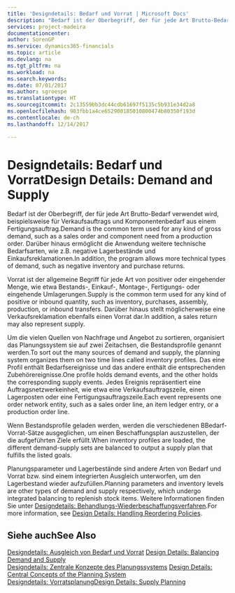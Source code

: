 ```yaml
---
title: 'Designdetails: Bedarf und Vorrat | Microsoft Docs'
description: "Bedarf ist der Oberbegriff, der für jede Art Brutto-Bedarf verwendet wird, beispielsweise für Verkaufsauftrags und Komponentenbedarf aus einem Fertigungsauftrag. Darüber hinaus ermöglicht die Anwendung weitere technische Bedarfsarten, wie z.B. negative Lagerbestände und Einkaufsreklamationen."
services: project-madeira
documentationcenter: 
author: SorenGP
ms.service: dynamics365-financials
ms.topic: article
ms.devlang: na
ms.tgt_pltfrm: na
ms.workload: na
ms.search.keywords: 
ms.date: 07/01/2017
ms.author: sgroespe
ms.translationtype: HT
ms.sourcegitcommit: 2c13559bb3dc44cdb61697f5135c5b931e34d2a8
ms.openlocfilehash: 983fbb1a4ce652900185010800474b80350f193d
ms.contentlocale: de-ch
ms.lasthandoff: 12/14/2017

---
```

# <a name="design-details-demand-and-supply"></a><span data-ttu-id="bebda-104">Designdetails: Bedarf und Vorrat</span><span class="sxs-lookup"><span data-stu-id="bebda-104">Design Details: Demand and Supply</span></span>
<span data-ttu-id="bebda-105">Bedarf ist der Oberbegriff, der für jede Art Brutto-Bedarf verwendet wird, beispielsweise für Verkaufsauftrags und Komponentenbedarf aus einem Fertigungsauftrag.</span><span class="sxs-lookup"><span data-stu-id="bebda-105">Demand is the common term used for any kind of gross demand, such as a sales order and component need from a production order.</span></span> <span data-ttu-id="bebda-106">Darüber hinaus ermöglicht die Anwendung weitere technische Bedarfsarten, wie z.B. negative Lagerbestände und Einkaufsreklamationen.</span><span class="sxs-lookup"><span data-stu-id="bebda-106">In addition, the program allows more technical types of demand, such as negative inventory and purchase returns.</span></span>  
  
 <span data-ttu-id="bebda-107">Vorrat ist der allgemeine Begriff für jede Art von positiver oder eingehender Menge, wie etwa Bestands-, Einkauf-, Montage-, Fertigungs- oder eingehende Umlagerungen.</span><span class="sxs-lookup"><span data-stu-id="bebda-107">Supply is the common term used for any kind of positive or inbound quantity, such as inventory, purchases, assembly, production, or inbound transfers.</span></span> <span data-ttu-id="bebda-108">Darüber hinaus stellt möglicherweise eine Verkaufsreklamation ebenfalls einen Vorrat dar.</span><span class="sxs-lookup"><span data-stu-id="bebda-108">In addition, a sales return may also represent supply.</span></span>  
  
 <span data-ttu-id="bebda-109">Um die vielen Quellen von Nachfrage und Angebot zu sortieren, organisiert das Planungssystem sie auf zwei Zeitachsen, die Bestandsprofile genannt werden.</span><span class="sxs-lookup"><span data-stu-id="bebda-109">To sort out the many sources of demand and supply, the planning system organizes them on two time lines called inventory profiles.</span></span> <span data-ttu-id="bebda-110">Das eine Profil enthält Bedarfsereignisse und das andere enthält die entsprechenden Zubehörereignisse.</span><span class="sxs-lookup"><span data-stu-id="bebda-110">One profile holds demand events, and the other holds the corresponding supply events.</span></span> <span data-ttu-id="bebda-111">Jedes Ereignis repräsentiert eine Auftragsnetzwerkeinheit, wie etwa eine Verkaufsauftragszeile, einen Lagerposten oder eine Fertigungsauftragszeile.</span><span class="sxs-lookup"><span data-stu-id="bebda-111">Each event represents one order network entity, such as a sales order line, an item ledger entry, or a production order line.</span></span>  
  
 <span data-ttu-id="bebda-112">Wenn Bestandsprofile geladen werden, werden die verschiedenen BBedarf-Vorrat-Sätze ausgeglichen, um einen Beschaffungsplan auszustellen, der die aufgeführten Ziele erfüllt.</span><span class="sxs-lookup"><span data-stu-id="bebda-112">When inventory profiles are loaded, the different demand-supply sets are balanced to output a supply plan that fulfills the listed goals.</span></span>  
  
 <span data-ttu-id="bebda-113">Planungsparameter und Lagerbestände sind andere Arten von Bedarf und Vorrat bzw. sind einem integrierten Ausgleich unterworfen, um den Lagerbestand wieder aufzufüllen.</span><span class="sxs-lookup"><span data-stu-id="bebda-113">Planning parameters and inventory levels are other types of demand and supply respectively, which undergo integrated balancing to replenish stock items.</span></span> <span data-ttu-id="bebda-114">Weitere Informationen finden Sie unter [Designdetails: Behandlungs-Wiederbeschaffungsverfahren](design-details-handling-reordering-policies.md).</span><span class="sxs-lookup"><span data-stu-id="bebda-114">For more information, see [Design Details: Handling Reordering Policies](design-details-handling-reordering-policies.md).</span></span>  
  
## <a name="see-also"></a><span data-ttu-id="bebda-115">Siehe auch</span><span class="sxs-lookup"><span data-stu-id="bebda-115">See Also</span></span>  
 <span data-ttu-id="bebda-116">[Designdetails: Ausgleich von Bedarf und Vorrat](design-details-balancing-demand-and-supply.md) </span><span class="sxs-lookup"><span data-stu-id="bebda-116">[Design Details: Balancing Demand and Supply](design-details-balancing-demand-and-supply.md) </span></span>  
 <span data-ttu-id="bebda-117">[Designdetails: Zentrale Konzepte des Planungssystems](design-details-central-concepts-of-the-planning-system.md) </span><span class="sxs-lookup"><span data-stu-id="bebda-117">[Design Details: Central Concepts of the Planning System](design-details-central-concepts-of-the-planning-system.md) </span></span>  
 [<span data-ttu-id="bebda-118">Designdetails: Vorratsplanung</span><span class="sxs-lookup"><span data-stu-id="bebda-118">Design Details: Supply Planning</span></span>](design-details-supply-planning.md)
